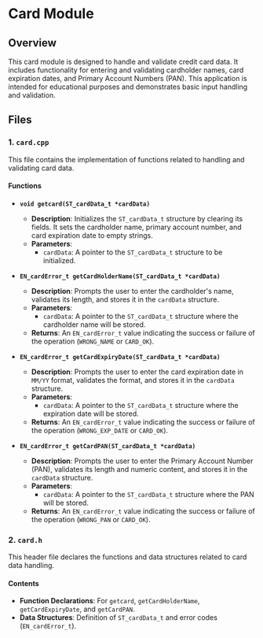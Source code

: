 # Card Module

## Overview

This card module is designed to handle and validate credit card data. It includes functionality for entering and validating cardholder names, card expiration dates, and Primary Account Numbers (PAN). This application is intended for educational purposes and demonstrates basic input handling and validation.

## Files

### 1. `card.cpp`

This file contains the implementation of functions related to handling and validating card data.

#### Functions

- **`void getcard(ST_cardData_t *cardData)`**
  - **Description**: Initializes the `ST_cardData_t` structure by clearing its fields. It sets the cardholder name, primary account number, and card expiration date to empty strings.
  - **Parameters**: 
    - `cardData`: A pointer to the `ST_cardData_t` structure to be initialized.

- **`EN_cardError_t getCardHolderName(ST_cardData_t *cardData)`**
  - **Description**: Prompts the user to enter the cardholder's name, validates its length, and stores it in the `cardData` structure.
  - **Parameters**:
    - `cardData`: A pointer to the `ST_cardData_t` structure where the cardholder name will be stored.
  - **Returns**: An `EN_cardError_t` value indicating the success or failure of the operation (`WRONG_NAME` or `CARD_OK`).

- **`EN_cardError_t getCardExpiryDate(ST_cardData_t *cardData)`**
  - **Description**: Prompts the user to enter the card expiration date in `MM/YY` format, validates the format, and stores it in the `cardData` structure.
  - **Parameters**:
    - `cardData`: A pointer to the `ST_cardData_t` structure where the expiration date will be stored.
  - **Returns**: An `EN_cardError_t` value indicating the success or failure of the operation (`WRONG_EXP_DATE` or `CARD_OK`).

- **`EN_cardError_t getCardPAN(ST_cardData_t *cardData)`**
  - **Description**: Prompts the user to enter the Primary Account Number (PAN), validates its length and numeric content, and stores it in the `cardData` structure.
  - **Parameters**:
    - `cardData`: A pointer to the `ST_cardData_t` structure where the PAN will be stored.
  - **Returns**: An `EN_cardError_t` value indicating the success or failure of the operation (`WRONG_PAN` or `CARD_OK`).

### 2. `card.h`

This header file declares the functions and data structures related to card data handling.

#### Contents

- **Function Declarations**: For `getcard`, `getCardHolderName`, `getCardExpiryDate`, and `getCardPAN`.
- **Data Structures**: Definition of `ST_cardData_t` and error codes (`EN_cardError_t`).
